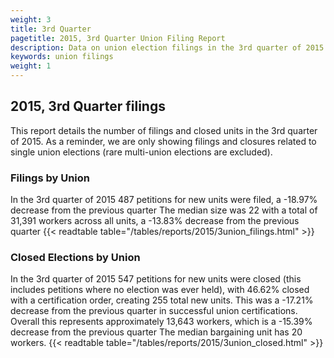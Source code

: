 ```yaml
---
weight: 3
title: 3rd Quarter
pagetitle: 2015, 3rd Quarter Union Filing Report
description: Data on union election filings in the 3rd quarter of 2015
keywords: union filings
weight: 1
---
```


## 2015, 3rd Quarter filings

This report details the number of filings and closed units in the 3rd quarter of 2015. As a reminder, we are only showing filings and closures related to single union elections (rare multi-union elections are excluded).

### Filings by Union
In the 3rd quarter of 2015 487 petitions for new units were filed, a -18.97% decrease from the previous quarter The median size was 22 with a total of 31,391 workers across all units, a -13.83% decrease from the previous quarter
{{< readtable table="/tables/reports/2015/3union_filings.html" >}}

### Closed Elections by Union
In the 3rd quarter of 2015 547 petitions for new units were closed (this includes petitions where no election was ever held), with 46.62% closed with a certification order, creating 255 total new units. This was a -17.21% decrease from the previous quarter in successful union certifications. Overall this represents approximately 13,643 workers, which is a -15.39% decrease from the previous quarter The median bargaining unit has 20 workers.
{{< readtable table="/tables/reports/2015/3union_closed.html" >}}
